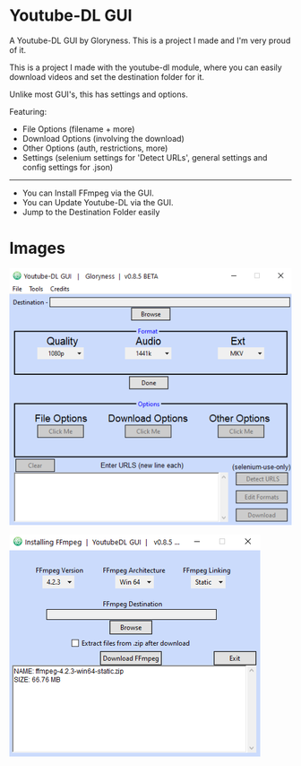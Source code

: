 # Youtube-DL GUI
A Youtube-DL GUI by Gloryness. This is a project I made and I'm very proud of it. 

This is a project I made with the youtube-dl module, where you can easily download videos and set the destination folder for it.

Unlike most GUI's, this has settings and options.

Featuring:
* File Options (filename + more)
* Download Options (involving the download)
* Other Options (auth, restrictions, more)
* Settings (selenium settings for 'Detect URLs', general settings and config settings for .json)
------------------------------------------------------------------------------------------------
* You can Install FFmpeg via the GUI.
* You can Update Youtube-DL via the GUI.
* Jump to the Destination Folder easily

# Images

![](main/images/%23gui.png)

![](main/images/%23gui2.png)
